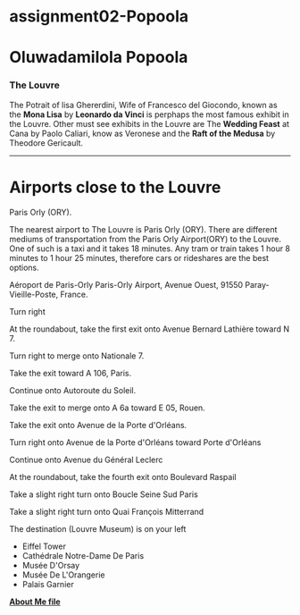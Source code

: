 # assignment02-Popoola
# Oluwadamilola Popoola
### The Louvre

The Potrait of lisa Ghererdini, Wife of Francesco del Giocondo, known as the **Mona Lisa** by **Leonardo da Vinci** is perphaps the most famous exhibit in the Louvre. Other must see exhibits in the Louvre are The **Wedding Feast** at Cana by Paolo Caliari, know as Veronese and the **Raft of the Medusa** by Theodore Gericault.

***
# Airports close to the Louvre
Paris Orly (ORY).

The nearest airport to The Louvre is Paris Orly (ORY). There are different mediums of transportation from the Paris Orly Airport(ORY) to the Louvre. One of such is a taxi and it takes 18 minutes. Any tram or train takes 1 hour 8 minutes  to 1 hour 25 minutes, therefore cars or rideshares are the best options.
	
Aéroport de Paris-Orly
Paris-Orly Airport, Avenue Ouest, 91550 Paray-Vieille-Poste, France.

Turn right
	
At the roundabout, take the first exit onto Avenue Bernard Lathière toward N 7.
	
Turn right to merge onto Nationale 7.
	
Take the exit toward A 106, Paris.
	
Continue onto Autoroute du Soleil.
	
Take the exit to merge onto A 6a toward E 05, Rouen.
	
Take the exit onto Avenue de la Porte d'Orléans.
	
Turn right onto Avenue de la Porte d'Orléans toward Porte d'Orléans
	
Continue onto Avenue du Général Leclerc
	
At the roundabout, take the fourth exit onto Boulevard Raspail
	
Take a slight right turn onto Boucle Seine Sud Paris
	
Take a slight right turn onto Quai François Mitterrand
	
The destination (Louvre Museum) is on your left

* Eiffel Tower
* Cathédrale Notre-Dame De Paris
* Musée D'Orsay
* Musée De L'Orangerie
* Palais Garnier

**[About Me file](AboutMe.md)**
